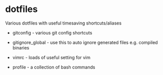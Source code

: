 dotfiles
========

Various dotfiles with useful timesaving shortcuts/aliases


* gitconfig - various git config shortcuts
* gitignore_global - use this to auto ignore generated files e.g. compiled binaries

* vimrc - loads of useful setting for vim
* profile - a collection of bash commands

